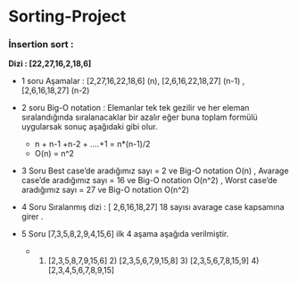 # Sorting-Project

### İnsertion sort :

**Dizi : [22,27,16,2,18,6]**

- 1 soru Aşamalar :  [2,27,16,22,18,6] (n), [2,6,16,22,18,27] (n-1) , [2,6,16,18,27] (n-2)

- 2 soru Big-O notation : Elemanlar tek tek gezilir ve her eleman sıralandığında sıralanacaklar bir azalır eğer buna toplam formülü
uygularsak sonuç aşağıdaki gibi olur.
  - n + n-1 +n-2 + ....+1 = n*(n-1)/2
  - O(n) = n^2

- 3 Soru Best case’de aradığımız sayı = 2 ve Big-O notation O(n) , Avarage case’de aradığımız sayı = 16 ve Big-O notation O(n^2) ,
Worst case’de aradığımız sayı = 27 ve Big-O notation O(n^2)

- 4 Soru Sıralanmış dizi : [ 2,6,16,18,27] 18 sayısı avarage case kapsamına girer .

- 5 Soru [7,3,5,8,2,9,4,15,6] ilk 4 aşama aşağıda verilmiştir.

  - 1) [2,3,5,8,7,9,15,6]   2) [2,3,5,6,7,9,15,8]  3) [2,3,5,6,7,8,15,9]  4) [2,3,4,5,6,7,8,9,15]
